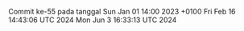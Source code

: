 Commit ke-55 pada tanggal Sun Jan 01 14:00 2023 +0100
Fri Feb 16 14:43:06 UTC 2024
Mon Jun  3 16:33:13 UTC 2024

